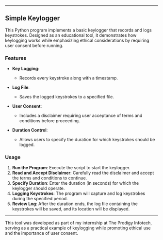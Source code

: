 

---

## Simple Keylogger

This Python program implements a basic keylogger that records and logs keystrokes. Designed as an educational tool, it demonstrates how keylogging works while emphasizing ethical considerations by requiring user consent before running.

### Features

- **Key Logging**: 
  - Records every keystroke along with a timestamp.
  
- **Log File**: 
  - Saves the logged keystrokes to a specified file.
  
- **User Consent**: 
  - Includes a disclaimer requiring user acceptance of terms and conditions before proceeding.
  
- **Duration Control**: 
  - Allows users to specify the duration for which keystrokes should be logged.

### Usage

1. **Run the Program**: Execute the script to start the keylogger.
2. **Read and Accept Disclaimer**: Carefully read the disclaimer and accept the terms and conditions to continue.
3. **Specify Duration**: Enter the duration (in seconds) for which the keylogger should operate.
4. **Logging Keystrokes**: The program will capture and log keystrokes during the specified period.
5. **Review Log**: After the duration ends, the log file containing the keystrokes will be saved, and its location will be displayed.

---

This tool was developed as part of my internship at The Prodigy Infotech, serving as a practical example of keylogging while promoting ethical use and the importance of user consent.
